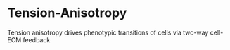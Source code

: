 # Tension-Anisotropy
Tension anisotropy drives phenotypic transitions of cells via two-way cell-ECM feedback
